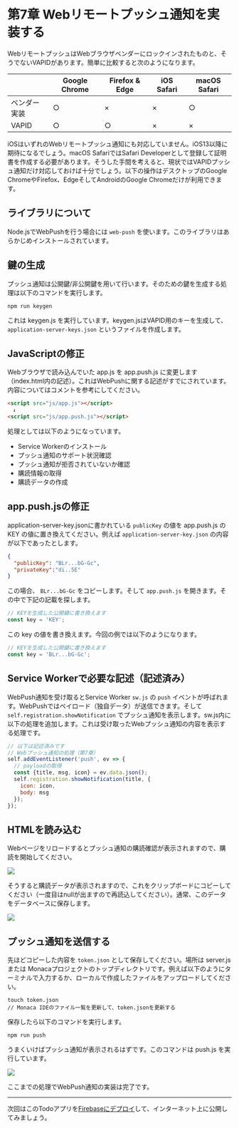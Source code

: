 # 第7章 Webリモートプッシュ通知を実装する

WebリモートプッシュはWebブラウザベンダーにロックインされたものと、そうでないVAPIDがあります。簡単に比較すると次のようになります。

|     | Google Chrome | Firefox & Edge | iOS Safari | macOS Safari |
|-----------|---------------|----------------|------------|--------------|
|ベンダー実装|     ○         | ×              |×           | ○           |
|VAPID       |     ○         | ○              | ×          | ×           |

iOSはいずれのWebリモートプッシュ通知にも対応していません。iOS13以降に期待になるでしょう。macOS SafariではSafari Developerとして登録して証明書を作成する必要があります。そうした手間を考えると、現状ではVAPIDプッシュ通知だけ対応しておけば十分でしょう。以下の操作はデスクトップのGoogle ChromeやFirefox、EdgeそしてAndroidのGoogle Chromeだけが利用できます。

## ライブラリについて

Node.jsでWebPushを行う場合には `web-push` を使います。このライブラリはあらかじめインストールされています。

## 鍵の生成

プッシュ通知は公開鍵/非公開鍵を用いて行います。そのための鍵を生成する処理は以下のコマンドを実行します。

```
npm run keygen
```

これは keygen.js を実行しています。keygen.jsはVAPID用のキーを生成して、 `application-server-keys.json` というファイルを作成します。

## JavaScriptの修正

Webブラウザで読み込んでいた app.js を app.push.js に変更します（index.html内の記述）。これはWebPushに関する記述がすでにされています。内容についてはコメントを参考にしてください。

```html
<script src="js/app.js"></script>
　↓
<script src="js/app.push.js"></script>
```

処理としては以下のようになっています。

- Service Workerのインストール
- プッシュ通知のサポート状況確認
- プッシュ通知が拒否されていないか確認
- 購読情報の取得
- 購読データの作成

## app.push.jsの修正

application-server-key.jsonに書かれている `publicKey` の値を app.push.js の KEY の値に置き換えてください。例えば `application-server-key.json` の内容が以下であったとします。

```json
{
  "publicKey": "BLr...bG-Gc",
  "privateKey":"di..5E"
}
```

この場合、 `BLr...bG-Gc` をコピーします。そして `app.push.js` を開きます。その中で下記の記載を探します。

```js
// KEYを生成した公開鍵に書き換えます
const key = 'KEY';
```

この key の値を書き換えます。今回の例では以下のようになります。

```js
// KEYを生成した公開鍵に書き換えます
const key = 'BLr...bG-Gc';
```

## Service Workerで必要な記述（記述済み）

WebPush通知を受け取るとService Worker `sw.js` の `push` イベントが呼ばれます。WebPushではペイロード（独自データ）が送信できます。そして `self.registration.showNotification` でプッシュ通知を表示します。sw.js内に以下の処理を追加します。これは受け取ったWebプッシュ通知の内容を表示する処理です。

```js
// 以下は記述済みです
// Webプッシュ通知の処理（第7章）
self.addEventListener('push', ev => {
  // payloadの取得
  const {title, msg, icon} = ev.data.json();
  self.registration.showNotification(title, {
    icon: icon,
    body: msg
  });
});
```

## HTMLを読み込む

Webページをリロードするとプッシュ通知の購読確認が表示されますので、購読を開始してください。

![](images/pwa-7-1.png)

そうすると購読データが表示されますので、これをクリップボードにコピーしてください（一度目はnullが出ますので再読込してください）。通常、このデータをデータベースに保存します。

![](images/pwa-7-3.png)

## プッシュ通知を送信する

先ほどコピーした内容を `token.json` として保存してください。場所は server.js または Monacaプロジェクトのトップディレクトリです。例えば以下のようにターミナルで入力するか、ローカルで作成したファイルをアップロードしてください。

```
touch token.json
// Monaca IDEのファイル一覧を更新して、token.jsonを更新する
```

保存したら以下のコマンドを実行します。

```
npm run push
```

うまくいけばプッシュ通知が表示されるはずです。このコマンドは push.js を実行しています。

![](images/pwa-7-2.png)

ここまでの処理でWebPush通知の実装は完了です。

----

次回はこのTodoアプリを[Firebaseにデプロイ](8.md)して、インターネット上に公開してみましょう。
